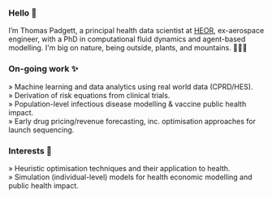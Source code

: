 ### Hello 👋

I’m Thomas Padgett, a principal health data scientist at [HEOR](https://www.heor.co.uk), ex-aerospace engineer, with a PhD in computational fluid dynamics and agent-based modelling. I'm big on nature, being outside, plants, and mountains. 🌱🌱🌱

### On-going work ✨

 » Machine learning and data analytics using real world data (CPRD/HES).  
 » Derivation of risk equations from clinical trials.  
 » Population-level infectious disease modelling & vaccine public health impact.  
 » Early drug pricing/revenue forecasting, inc. optimisation approaches for launch sequencing.
 
### Interests 👀

 » Heuristic optimisation techniques and their application to health.  
 » Simulation (individual-level) models for health economic modelling and public health impact.
